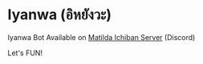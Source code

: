 # Iyanwa (อิหยังวะ)

Iyanwa Bot Available on [Matilda Ichiban Server](https://discord.gg/ndRYTNC) (Discord)    

Let's FUN!